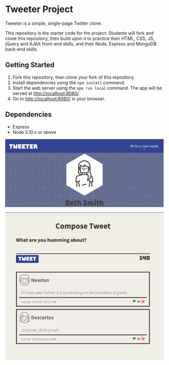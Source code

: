 # Tweeter Project

Tweeter is a simple, single-page Twitter clone.

This repository is the starter code for the project: Students will fork and clone this repository, then build upon it to practice their HTML, CSS, JS, jQuery and AJAX front-end skills, and their Node, Express and MongoDB back-end skills.

## Getting Started

1. Fork this repository, then clone your fork of this repository.
2. Install dependencies using the `npm install` command.
3. Start the web server using the `npm run local` command. The app will be served at <http://localhost:8080/>.
4. Go to <http://localhost:8080/> in your browser.

## Dependencies

- Express
- Node 5.10.x or above


!["Tweeter Profile Header"](https://github.com/rancewcampbell/tweeter/blob/master/docs/profile-header.png?raw=true)

!["Tweeter Feed"](https://github.com/rancewcampbell/tweeter/blob/master/docs/compose-tweet.png?raw=true)
